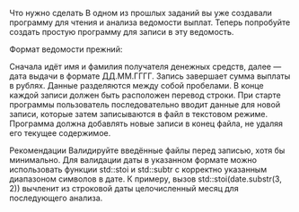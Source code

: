 Что нужно сделать
В одном из прошлых заданий вы уже создавали программу для чтения и анализа ведомости выплат. Теперь попробуйте создать простую программу для записи в эту ведомость.

Формат ведомости прежний: 

Сначала идёт имя и фамилия получателя денежных средств, далее — дата выдачи в формате ДД.ММ.ГГГГ. 
Запись завершает сумма выплаты в рублях. 
Данные разделяются между собой пробелами. 
В конце каждой записи должен быть расположен перевод строки.
При старте программы пользователь последовательно вводит данные для новой записи, которые затем записываются в файл в текстовом режиме. Программа должна добавлять новые записи в конец файла, не удаляя его текущее содержимое.

Рекомендации
Валидируйте введённые файлы перед записью, хотя бы минимально.
Для валидации даты в указанном формате можно использовать функции std::stoi и std::subtr с корректно указанным диапазоном символов в дате. К примеру, вызов std::stoi(date.substr(3, 2)) вычленит из строковой даты целочисленный месяц для последующего анализа.
